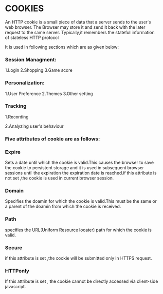 COOKIES
===
An HTTP cookie is a small piece of data that a server sends to the user's web browser.
The Browser may store it and send it back with the later request to the same server.
Typically,it remembers the stateful information of stateless HTTP protocol

It is used in following sections which are as given below:
<h3>Session Managment:</h3>
1.Login
2.Shopping
3.Game score

<h3>Personalization:</h3>
1.User Preference
2.Themes
3.Other setting

<h3>Tracking</h3>
1.Recording

 2.Analyzing user's behaviour

 <h3> Five attributes of cookie are as follows:</h3>
<h3>Expire</h3>
Sets a date until which the cookie is valid.This causes the browser to save the cookie to persistent storage and it is used in subsequent browser sessions until the expiration 
the expiration date is reached.if this attribute is not set ,the cookie is used in current browser session.

<h3>Domain</h3>
Specifies the doamin for which the cookie is valid.This must be the same or a parent of the doamin from which the cookie is received.

<h3>Path</h3>
specifies the URL(Uniform Resource locater) path for which the cookie is valid.

<h3>Secure</h3>
if this attribute is set ,the cookie will be submitted only in HTTPS request.

<h3>HTTPonly</h3>

If this attribute is set , the cookie cannot be directly accessed via client-side javascript.
